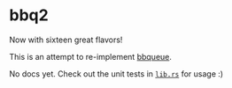 # bbq2

Now with sixteen great flavors!

This is an attempt to re-implement [bbqueue](https://github.com/jamesmunns/bbqueue).

No docs yet. Check out the unit tests in [`lib.rs`](./src/lib.rs) for usage :)
